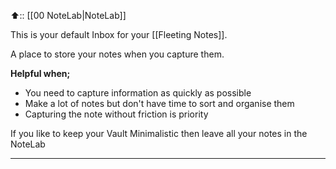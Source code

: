 
⬆️:: [[00 NoteLab|NoteLab]]

This is your default Inbox for your [[Fleeting Notes]].

A place to store your notes when you capture them.

**Helpful when;**
- You need to capture information as quickly as possible
- Make a lot of notes but don't have time to sort and organise them
- Capturing the note without friction is priority

If you like to keep your Vault Minimalistic then leave all your notes in the NoteLab 

---